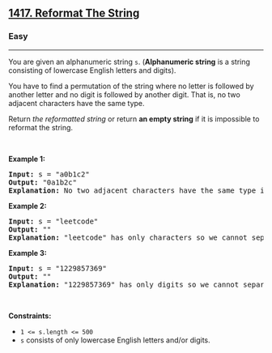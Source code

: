 <h2><a href="https://leetcode.com/problems/reformat-the-string/">1417. Reformat The String</a></h2><h3>Easy</h3><hr><div><p>You are given an alphanumeric string <code>s</code>. (<strong>Alphanumeric string</strong> is a string consisting of lowercase English letters and digits).</p>

<p>You have to find a permutation of the string where no letter is followed by another letter and no digit is followed by another digit. That is, no two adjacent characters have the same type.</p>

<p>Return <em>the reformatted string</em> or return <strong>an empty string</strong> if it is impossible to reformat the string.</p>

<p>&nbsp;</p>
<p><strong class="example">Example 1:</strong></p>

<pre><strong>Input:</strong> s = "a0b1c2"
<strong>Output:</strong> "0a1b2c"
<strong>Explanation:</strong> No two adjacent characters have the same type in "0a1b2c". "a0b1c2", "0a1b2c", "0c2a1b" are also valid permutations.
</pre>

<p><strong class="example">Example 2:</strong></p>

<pre><strong>Input:</strong> s = "leetcode"
<strong>Output:</strong> ""
<strong>Explanation:</strong> "leetcode" has only characters so we cannot separate them by digits.
</pre>

<p><strong class="example">Example 3:</strong></p>

<pre><strong>Input:</strong> s = "1229857369"
<strong>Output:</strong> ""
<strong>Explanation:</strong> "1229857369" has only digits so we cannot separate them by characters.
</pre>

<p>&nbsp;</p>
<p><strong>Constraints:</strong></p>

<ul>
	<li><code>1 &lt;= s.length &lt;= 500</code></li>
	<li><code>s</code> consists of only lowercase English letters and/or digits.</li>
</ul>
</div>
